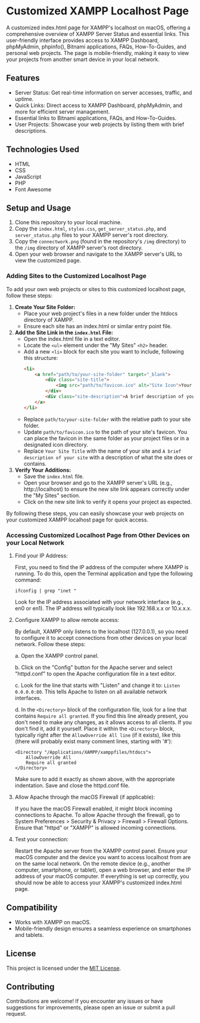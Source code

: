 # Customized XAMPP Localhost Page

A customized index.html page for XAMPP's localhost on macOS, offering a comprehensive overview of XAMPP Server Status and essential links. This user-friendly interface provides access to XAMPP Dashboard, phpMyAdmin, phpinfo(), Bitnami applications, FAQs, How-To-Guides, and personal web projects. The page is mobile-friendly, making it easy to view your projects from another smart device in your local network.

## Features

- Server Status: Get real-time information on server accesses, traffic, and uptime.
- Quick Links: Direct access to XAMPP Dashboard, phpMyAdmin, and more for efficient server management.
- Essential links to Bitnami applications, FAQs, and How-To-Guides.
- User Projects: Showcase your web projects by listing them with brief descriptions.

## Technologies Used

- HTML
- CSS
- JavaScript
- PHP
- Font Awesome

## Setup and Usage

1. Clone this repository to your local machine.
2. Copy the `index.html`, `styles.css`, `get_server_status.php`, and `server_status.php` files to your XAMPP server's root directory.
3. Copy the `connectwork.png` (found in the repository's `/img` directory) to the `/img` directory of XAMPP server's root directory.
4. Open your web browser and navigate to the XAMPP server's URL to view the customized page.

### Adding Sites to the Customized Localhost Page

To add your own web projects or sites to this customized localhost page, follow these steps:

1. **Create Your Site Folder:**
    - Place your web project's files in a new folder under the htdocs directory of XAMPP.
    - Ensure each site has an index.html or similar entry point file.
2. **Add the Site Link in the `index.html` File:**
    - Open the index.html file in a text editor.
    - Locate the `<ul>` element under the "My Sites" `<h2>` header.
    - Add a new `<li>` block for each site you want to include, following this structure:
        ``` html
        <li>
            <a href="path/to/your-site-folder" target="_blank">
                <div class="site-title">
                    <img src="path/to/favicon.ico" alt="Site Icon">Your Site Title
                </div>
                <div class="site-description">A brief description of your site.</div>
            </a>
        </li>
        ```
    - Replace `path/to/your-site-folder` with the relative path to your site folder.
    - Update `path/to/favicon.ico` to the path of your site's favicon. You can place the favicon in the same folder as your project files or in a designated icon directory.
    - Replace `Your Site Title` with the name of your site and `A brief description of your site` with a description of what the site does or contains.
3. **Verify Your Additions:**
    - Save the `index.html` file.
    - Open your browser and go to the XAMPP server's URL (e.g., http://localhost) to ensure the new site link appears correctly under the "My Sites" section.
    - Click on the new site link to verify it opens your project as expected.

By following these steps, you can easily showcase your web projects on your customized XAMPP localhost page for quick access.

### Accessing Customized Localhost Page from Other Devices on your Local Network

1. Find your IP Address:

   First, you need to find the IP address of the computer where XAMPP is running. To do this, open the Terminal application and type the following command:
   
   ```
   ifconfig | grep "inet "
   ```
   
   Look for the IP address associated with your network interface (e.g., en0 or en1). The IP address will typically look like 192.168.x.x or 10.x.x.x.
   
2. Configure XAMPP to allow remote access:
    
   By default, XAMPP only listens to the localhost (127.0.0.1), so you need to configure it to accept connections from other devices on your local network. Follow these steps:
    
   a. Open the XAMPP control panel.
        
   b. Click on the "Config" button for the Apache server and select "httpd.conf" to open the Apache configuration file in a text editor.    
        
   c. Look for the line that starts with "Listen" and change it to: `Listen 0.0.0.0:80`. This tells Apache to listen on all available network interfaces.

   d. In the `<Directory>` block of the configuration file, look for a line that contains `Require all granted`. If you find this line already present, you don't need to make any changes, as it allows access to all clients. If you don't find it, add it yourself. Place it within the `<Directory>` block, typically right after the `AllowOverride All line` (if it exists), like this (there will probably exist many comment lines, starting with '#'):
   
   ```
   <Directory "/Applications/XAMPP/xamppfiles/htdocs">
       AllowOverride All
       Require all granted
   </Directory>
   ```
   
   Make sure to add it exactly as shown above, with the appropriate indentation. Save and close the httpd.conf file.
   
3. Allow Apache through the macOS Firewall (if applicable):

   If you have the macOS Firewall enabled, it might block incoming connections to Apache. To allow Apache through the firewall, go to System Preferences > Security & Privacy > Firewall > Firewall Options. Ensure that "httpd" or "XAMPP" is allowed incoming connections.

4. Test your connection:

   Restart the Apache server from the XAMPP control panel. Ensure your macOS computer and the device you want to access localhost from are on the same local network. On the remote device (e.g., another computer, smartphone, or tablet), open a web browser, and enter the IP address of your macOS computer. If everything is set up correctly, you should now be able to access your XAMPP's customized index.html page.

## Compatibility

- Works with XAMPP on macOS.
- Mobile-friendly design ensures a seamless experience on smartphones and tablets.

## License

This project is licensed under the [MIT License](LICENSE).

## Contributing

Contributions are welcome! If you encounter any issues or have suggestions for improvements, please open an issue or submit a pull request.
